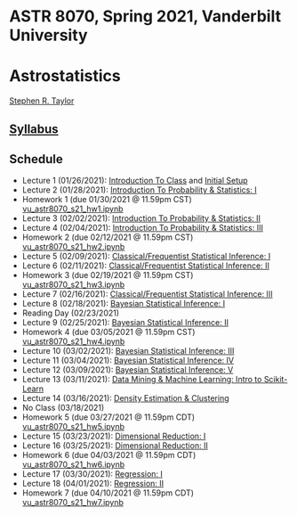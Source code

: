 # ASTR 8070, Spring 2021, Vanderbilt University
# Astrostatistics

[Stephen R. Taylor](https://my.vanderbilt.edu/stephentaylor/) 

## [Syllabus](ASTR8070_Syllabus_Spring2021.pdf)

## Schedule

* Lecture 1 (01/26/2021): [Introduction To Class](lectures/Lecture_1a.ipynb) and [Initial Setup](lectures/Lecture_1b.ipynb)
* Lecture 2 (01/28/2021): [Introduction To Probability & Statistics: I](lectures/Lecture_2.ipynb)
* Homework 1 (due 01/30/2021 @ 11.59pm CST) [vu_astr8070_s21_hw1.ipynb](coursework/homeworks/vu_astr8070_s21_hw1.ipynb)
* Lecture 3 (02/02/2021): [Introduction To Probability & Statistics: II](lectures/Lecture_3.ipynb)
* Lecture 4 (02/04/2021): [Introduction To Probability & Statistics: III](lectures/Lecture_4.ipynb)
* Homework 2 (due 02/12/2021 @ 11.59pm CST) [vu_astr8070_s21_hw2.ipynb](coursework/homeworks/vu_astr8070_s21_hw2.ipynb)
* Lecture 5 (02/09/2021): [Classical/Frequentist Statistical Inference: I](lectures/Lecture_5.ipynb)
* Lecture 6 (02/11/2021): [Classical/Frequentist Statistical Inference: II](lectures/Lecture_6.ipynb)
* Homework 3 (due 02/19/2021 @ 11.59pm CST) [vu_astr8070_s21_hw3.ipynb](coursework/homeworks/vu_astr8070_s21_hw3.ipynb)
* Lecture 7 (02/16/2021): [Classical/Frequentist Statistical Inference: III](lectures/Lecture_7.ipynb)
* Lecture 8 (02/18/2021): [Bayesian Statistical Inference: I](lectures/Lecture_8.ipynb)
* Reading Day (02/23/2021)
* Lecture 9 (02/25/2021): [Bayesian Statistical Inference: II](lectures/Lecture_9.ipynb)
* Homework 4 (due 03/05/2021 @ 11.59pm CST) [vu_astr8070_s21_hw4.ipynb](coursework/homeworks/vu_astr8070_s21_hw4.ipynb)
* Lecture 10 (03/02/2021): [Bayesian Statistical Inference: III](lectures/Lecture_10.ipynb)
* Lecture 11 (03/04/2021): [Bayesian Statistical Inference: IV](lectures/Lecture_11.ipynb)
* Lecture 12 (03/09/2021): [Bayesian Statistical Inference: V](lectures/Lecture_12.ipynb)
* Lecture 13 (03/11/2021): [Data Mining & Machine Learning: Intro to Scikit-Learn](lectures/Lecture_13.ipynb)
* Lecture 14 (03/16/2021): [Density Estimation & Clustering](lectures/Lecture_14.ipynb)
* No Class (03/18/2021)
* Homework 5 (due 03/27/2021 @ 11.59pm CDT) [vu_astr8070_s21_hw5.ipynb](coursework/homeworks/vu_astr8070_s21_hw5.ipynb)
* Lecture 15 (03/23/2021): [Dimensional Reduction: I](lectures/Lecture_15.ipynb)
* Lecture 16 (03/25/2021): [Dimensional Reduction: II](lectures/Lecture_16.ipynb)
* Homework 6 (due 04/03/2021 @ 11.59pm CDT) [vu_astr8070_s21_hw6.ipynb](coursework/homeworks/vu_astr8070_s21_hw6.ipynb)
* Lecture 17 (03/30/2021): [Regression: I](lectures/Lecture_17.ipynb)
* Lecture 18 (04/01/2021): [Regression: II](lectures/Lecture_18.ipynb)
* Homework 7 (due 04/10/2021 @ 11.59pm CDT) [vu_astr8070_s21_hw7.ipynb](coursework/homeworks/vu_astr8070_s21_hw7.ipynb)
